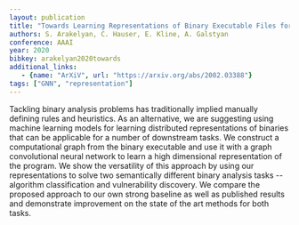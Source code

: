 ```yaml
---
layout: publication
title: "Towards Learning Representations of Binary Executable Files for Security Tasks"
authors: S. Arakelyan, C. Hauser, E. Kline, A. Galstyan
conference: AAAI
year: 2020
bibkey: arakelyan2020towards
additional_links:
   - {name: "ArXiV", url: "https://arxiv.org/abs/2002.03388"}
tags: ["GNN", "representation"]
---
```

Tackling binary analysis problems has traditionally implied manually defining rules and heuristics. As an alternative, we are suggesting using machine learning models for learning distributed representations of binaries that can be applicable for a number of downstream tasks. We construct a computational graph from the binary executable and use it with a graph convolutional neural network to learn a high dimensional representation of the program. We show the versatility of this approach by using our representations to solve two semantically different binary analysis tasks -- algorithm classification and vulnerability discovery. We compare the proposed approach to our own strong baseline as well as published results and demonstrate improvement on the state of the art methods for both tasks. 
